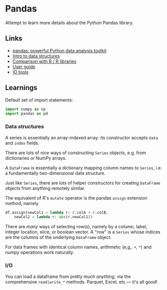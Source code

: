 # Pandas

Attempt to learn more details about the Python Pandas library.

## Links

- [pandas: powerful Python data analysis toolkit](https://pandas.pydata.org/pandas-docs/stable/)
- [Intro to data structures](https://pandas.pydata.org/pandas-docs/stable/getting_started/dsintro.html)
- [Comparison with R / R libraries](https://pandas.pydata.org/pandas-docs/stable/getting_started/comparison/comparison_with_r.html)
- [User guide](https://pandas.pydata.org/pandas-docs/stable/user_guide/index.html)
- [IO tools](https://pandas.pydata.org/pandas-docs/stable/user_guide/io.html)

## Learnings

Default set of import statements:

```python
import numpy as np
import pandas as pd
```

### Data structures

A series is essentially an array-indexed array: its constructor accepts
`data` and `index` fields.

There are lots of nice ways of constructing `Series` objects, e.g. from
dictionaries or NumPy arrays.

A `DataFrame` is essentially a dictionary mapping column names to
`Series`, i.e. a fundamentally two-dimensional data structure.

Just like `Series`, there are _lots_ of helper constructors for creating
`DataFrame` objects from anything remotely similar.

The equivalent of R's `mutate` operator is the pandas `assign`
extension method, namely 

```python
df.assign(newCol1 = lambda r: r.colA + r.colB,
    newCol2 = lambda r: abs(r.newCol1))
```

There are _many_ ways of selecting row(s), namely by a column, label,
integer location, slice, or boolean vector. A "row" is a `Series` whose
indices are the columns of the underlying `DataFrame` object.

For data frames with identical column names, arithmetic (e,g,. `+`, `*`)
and numpy operations work naturally.

### I/O

You can load a dataframe from pretty much _anything_, via the comprehensive
`read|write_*` methods. Parquet, Excel, etc.&mdash; it's all good!
